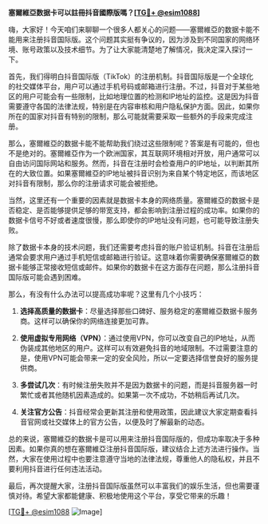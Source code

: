 **塞爾維亞数据卡可以註冊抖音國際版嗎？[[TG💪+ @esim1088](https://t.me/s/esim1088)]**

嗨，大家好！今天咱们来聊聊一个很多人都关心的问题——塞爾維亞的数据卡能不能用来注册抖音国际版。这个问题其实挺有争议的，因为涉及到不同国家的网络环境、账号政策以及技术细节。为了让大家能清楚地了解情况，我决定深入探讨一下。

首先，我们得明白抖音国际版（TikTok）的注册机制。抖音国际版是一个全球化的社交媒体平台，用户可以通过手机号码或邮箱进行注册。不过，抖音对于某些地区的用户可能会有一些限制，比如地理位置的检测和IP地址的监控。这是因为抖音需要遵守各国的法律法规，特别是在内容审核和用户隐私保护方面。因此，如果你所在的国家对抖音有特别的限制，那么可能就需要采取一些额外的手段来完成注册。

那么，塞爾維亞的数据卡能不能帮助我们绕过这些限制呢？答案是有可能的，但也不是绝对的。塞爾維亞作为一个欧洲国家，其互联网环境相对开放，用户通常可以自由访问国际网站和服务。然而，抖音在注册时会检查用户的IP地址，以判断其所在的大致位置。如果塞爾維亞的IP地址被抖音识别为来自某个特定地区，而该地区对抖音有限制，那么你的注册请求可能会被拒绝。

当然，这里还有一个重要的因素就是数据卡本身的网络质量。塞爾維亞的数据卡是否稳定、是否能够提供足够的带宽支持，都会影响到注册过程的成功率。如果你的数据卡信号不好或者速度很慢，那么即使你的IP地址没有问题，也可能导致注册失败。

除了数据卡本身的技术问题，我们还需要考虑抖音的账户验证机制。抖音在注册后通常会要求用户通过手机短信或邮箱进行验证。这意味着你需要确保塞爾維亞的数据卡能够正常接收短信或邮件。如果你的数据卡在这方面存在问题，那么注册抖音国际版可能会遇到困难。

那么，有没有什么办法可以提高成功率呢？这里有几个小技巧：

1. **选择高质量的数据卡**：尽量选择那些口碑好、服务稳定的塞爾維亞数据卡服务商。这样可以确保你的网络连接更加可靠。
   
2. **使用虚拟专用网络（VPN）**：通过使用VPN，你可以改变自己的IP地址，从而伪装成其他地区的用户。这样可以有效避免抖音的地域限制。不过需要注意的是，使用VPN可能会带来一定的安全风险，所以一定要选择信誉良好的服务提供商。

3. **多尝试几次**：有时候注册失败并不是因为数据卡的问题，而是抖音服务器一时繁忙或者其他随机因素造成的。如果第一次不成功，不妨稍后再试几次。

4. **关注官方公告**：抖音经常会更新其注册和使用政策，因此建议大家定期查看抖音官网或社交媒体上的官方公告，以便及时了解最新的动态。

总的来说，塞爾維亞的数据卡是可以用来注册抖音国际版的，但成功率取决于多种因素。如果你真的想在塞爾維亞注册抖音国际版，建议结合上述方法进行操作。当然，大家在使用过程中也要注意遵守当地的法律法规，尊重他人的隐私权，并且不要利用抖音进行任何违法活动。

最后，再次提醒大家，注册抖音国际版虽然可以丰富我们的娱乐生活，但也需要谨慎对待。希望大家都能健康、积极地使用这个平台，享受它带来的乐趣！

[[TG💪+ @esim1088](https://t.me/s/esim1088) ![Image](https://i.postimg.cc/4NQfJmqS/Snipaste-2025-05-13-00-14-12.png)]